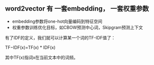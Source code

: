 ## word2vector 有 一套embedding， 一套权重参数
* embedding参数将one-hot向量编码到特征空间
* 权重参数训练优化目标，如CBOW预测中心词，Skipgram预测上下文

有了IDF的定义，我们就可以计算某一个词的TF-IDF值了：

TF−IDF(x)=TF(x) * IDF(x)

其中TF(x)指词x在当前文本中的词频。


